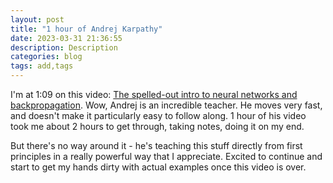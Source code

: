 ```yaml
---
layout: post
title: "1 hour of Andrej Karpathy"
date: 2023-03-31 21:36:55
description: Description
categories: blog
tags: add,tags
---
```


I'm at 1:09 on this video: [The spelled-out intro to neural networks and backpropagation](https://www.youtube.com/watch?v=VMj-3S1tku0&list=PLAqhIrjkxbuWI23v9cThsA9GvCAUhRvKZ&index=1&ab_channel=AndrejKarpathy).  Wow, Andrej is an incredible teacher.  He moves very fast, and doesn't make it particularly easy to follow along.  1 hour of his video took me about 2 hours to get through, taking notes, doing it on my end.

But there's no way around it - he's teaching this stuff directly from first principles in a really powerful way that I appreciate. Excited to continue and start to get my hands dirty with actual examples once this video is over.